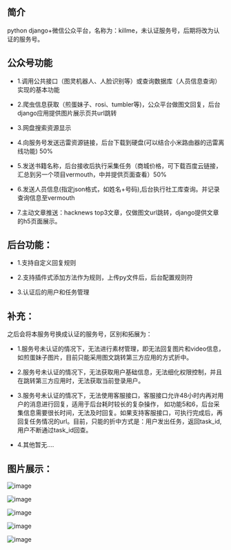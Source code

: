 ## 简介
python django+微信公众平台，名称为：killme，未认证服务号，后期将改为认证的服务号。

## 公众号功能

- 1.调用公共接口（图灵机器人、人脸识别等）或查询数据库（人员信息查询）实现的基本功能

- 2.爬虫信息获取（煎蛋妹子、rosi、tumbler等)，公众平台做图文回复，后台django应用提供图片展示页共url跳转

- 3.网盘搜索资源显示

- 4.向服务号发送迅雷资源链接，后台下载到硬盘(可以结合小米路由器的迅雷离线功能) 50%

- 5.发送书籍名称，后台接收后执行采集任务（商城价格，可下载百度云链接，汇总到另一个项目vermouth，中并提供页面查看）50%

- 6.发送人员信息(指定json格式，如姓名+号码),后台执行社工库查询。并记录查询信息至vermouth

- 7.主动文章推送：hacknews top3文章，仅做图文url跳转，django提供文章的h5页面展示。

## 后台功能：

- 1.支持自定义回复规则

- 2.支持插件式添加方法作为规则，上传py文件后，后台配置规则符

- 3.认证后的用户和任务管理


## 补充：

之后会将本服务号换成认证的服务号，区别和拓展为：

- 1.服务号未认证的情况下，无法进行素材管理，即无法回复图片和video信息，如煎蛋妹子图片，目前只能采用图文跳转第三方应用的方式折中。

- 2.服务号未认证的情况下，无法获取用户基础信息，无法细化权限控制，并且在跳转第三方应用时，无法获取当前登录用户。

- 3.服务号未认证的情况下，无法使用客服接口，客服接口允许48小时内再对用户的消息进行回复，适用于后台耗时较长的复杂操作，
如功能5和6，后台采集信息需要很长时间，无法及时回复。如果支持客服接口，可执行完成后，再回复任务情况的url。目前，只能的折中方式是：用户发出任务，返回task_id,用户不断通过task_id回查。

- 4.其他暂无....

## 图片展示：

![image](https://github.com/yasongxu/wechat/blob/master/pic/w1.jpg?raw=true)

![image](https://github.com/yasongxu/wechat/blob/master/pic/w2.jpg?raw=true)

![image](https://github.com/yasongxu/wechat/blob/master/pic/w3.jpg?raw=true)

![image](https://github.com/yasongxu/wechat/blob/master/pic/w4.jpg?raw=true)

![image](https://github.com/yasongxu/wechat/blob/master/pic/w5.png?raw=true)

